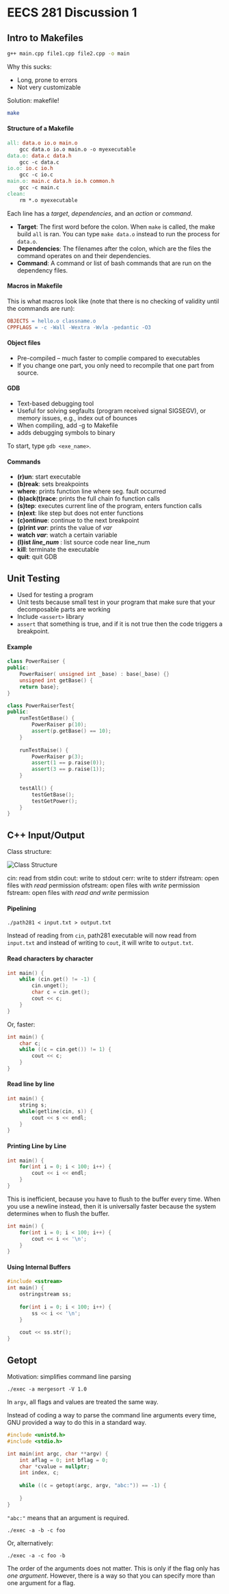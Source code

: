 # EECS 281 Discussion 1

## Intro to Makefiles

```bash
g++ main.cpp file1.cpp file2.cpp -o main
```

Why this sucks:
* Long, prone to errors
* Not very customizable

Solution: makefile!

```bash
make
```

#### Structure of a Makefile

```makefile
all: data.o io.o main.o
    gcc data.o io.o main.o -o myexecutable
data.o: data.c data.h
    gcc -c data.c
io.o: io.c io.h
    gcc -c io.c
main.o: main.c data.h io.h common.h
    gcc -c main.c
clean:
    rm *.o myexecutable
```

Each line has a *target*, *dependencies*, and an *action* or *command*.
* **Target**: The first word before the colon. When `make` is called, the make build `all` is ran. You can type `make data.o` instead to run the process for `data.o`.
* **Dependencies**: The filenames after the colon, which are the files the command operates on and their dependencies.
* **Command**: A command or list of bash commands that are run on the dependency files.

#### Macros in Makefile

This is what macros look like (note that there is no checking of validity until the commands are run):

```makefile
OBJECTS = hello.o classname.o
CPPFLAGS = -c -Wall -Wextra -Wvla -pedantic -O3
```

#### Object files
* Pre-compiled – much faster to complie compared to executables
* If you change one part, you only need to recompile that one part from source.
 
#### GDB

* Text-based debugging tool
* Useful for solving segfaults (program received signal SIGSEGV), or memory issues, e.g., index out of bounces
* When compiling, add -g to Makefile
* adds debugging symbols to binary
 
To start, type `gdb <exe_name>`.

#### Commands

* **(r)un**: start executable
* **(b)reak**: sets breakpoints
* **where**: prints function line where seg. fault occurred
* **(b)ack(t)race**: prints the full chain fo function calls
* **(s)tep**: executes current line of the program, enters function calls
* **(n)ext**: like step but does not enter functions
* **(c)ontinue**: continue to the next breakpoint
* **(p)rint *var***: prints the value of *var*
* **watch *var***: watch a certain variable
* **(l)ist *line_num*** : list source code near line_num
* **kill**: terminate the executable
* **quit**: quit GDB
 
## Unit Testing

* Used for testing a program
* Unit tests because small test in your program that make sure that your decomposable parts are working
* Include `<assert>` library
* `assert` that something is true, and if it is not true then the code triggers a breakpoint.

#### Example

```c++
class PowerRaiser {
public:
    PowerRaiser( unsigned int _base) : base(_base) {}
    unsigned int getBase() {
    return base};
}

class PowerRaiserTest{
public:
    runTestGetBase() {
        PowerRaiser p(10);
        assert(p.getBase() == 10);
    }
    
    runTestRaise() {
        PowerRaiser p(3);
        assert(1 == p.raise(0));
        assert(3 == p.raise(1));
    }
    
    testAll() {
        testGetBase();
        testGetPower();
    }
}
```

## C++ Input/Output

Class structure:

![Class Structure](http://www.cplusplus.com/img/iostream.gif)


cin: read from stdin
cout: write to stdout
cerr: write to stderr
ifstream: open files with *read* permission
ofstream: open files with *write* permission
fstream: open files with *read and write* permission

#### Pipelining

```
./path281 < input.txt > output.txt
```

Instead of reading from `cin`, path281 executable will now read from `input.txt` and instead of writing to `cout`, it will write to `output.txt`.

#### Read characters by character
```c++
int main() {
    while (cin.get() != -1) {
        cin.unget();
        char c = cin.get();
        cout << c;
    }
}
```

Or, faster:

```c++
int main() {
    char c;
    while ((c = cin.get()) != 1) {
        cout << c;
    }
}
```

#### Read line by line

```c++
int main() {
    string s;
    while(getline(cin, s)) {
        cout << s << endl;
    }
}
```

#### Printing Line by Line

```c++
int main() {
    for(int i = 0; i < 100; i++) {
        cout << i << endl;
    }
}
```

This is inefficient, because you have to flush to the buffer every time. When you use a newline instead, then it is universally faster because the system determines when to flush the buffer.

```c++
int main() {
    for(int i = 0; i < 100; i++) {
        cout << i << '\n';
    }
}
```

#### Using Internal Buffers

```c++
#include <sstream>
int main() {
    ostringstream ss;
    
    for(int i = 0; i < 100; i++) {
        ss << i << '\n';
    }
    
    cout << ss.str();
}
```

## Getopt

Motivation: simplifies command line parsing

```
./exec -a mergesort -V 1.0
```

In `argv`, all flags and values are treated the same way. 

Instead of coding a way to parse the command line arguments every time, GNU provided a way to do this in a standard way.

```c++
#include <unistd.h>
#include <stdio.h>

int main(int argc, char **argv) {
    int aflag = 0; int bflag = 0;
    char *cvalue = nullptr;
    int index, c;
    
    while ((c = getopt(argc, argv, "abc:")) == -1) {
    
    }
}
```

`"abc:"` means that an argument is required.

```
./exec -a -b -c foo
```

Or, alternatively:

```
./exec -a -c foo -b
```

The order of the arguments does not matter. This is only if the flag only has *one argument*. However, there is a way so that you can specify more than one argument for a flag.

